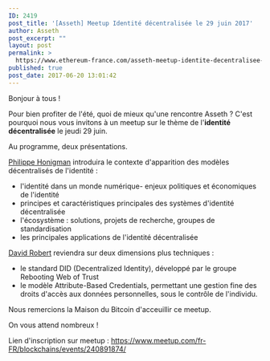 ```yaml
---
ID: 2419
post_title: '[Asseth] Meetup Identité décentralisée le 29 juin 2017'
author: Asseth
post_excerpt: ""
layout: post
permalink: >
  https://www.ethereum-france.com/asseth-meetup-identite-decentralisee-le-29-juin-2017/
published: true
post_date: 2017-06-20 13:01:42
---
```

Bonjour à tous !

Pour bien profiter de l'été, quoi de mieux qu'une rencontre Asseth ? C'est pourquoi nous vous invitons à un meetup sur le thème de l'<strong>identité décentralisée</strong> le jeudi 29 juin.

Au programme, deux présentations.

<a href="https://fr.linkedin.com/in/honigman">Philippe Honigman</a> introduira le contexte d'apparition des modèles décentralisés de l'identité :
<ul>
 	<li>l'identité dans un monde numérique- enjeux politiques et économiques de l'identité</li>
 	<li>principes et caractéristiques principales des systèmes d'identité décentralisée</li>
 	<li>l'écosystème : solutions, projets de recherche, groupes de standardisation</li>
 	<li>les principales applications de l'identité décentralisée</li>
</ul>
<a href="https://www.linkedin.com/in/aeternam/">David Robert</a> reviendra sur deux dimensions plus techniques :
<ul>
 	<li>le standard DID (Decentralized Identity), développé par le groupe Rebooting Web of Trust</li>
 	<li>le modèle Attribute-Based Credentials, permettant une gestion fine des droits d'accès aux données personnelles, sous le contrôle de l'individu.</li>
</ul>
Nous remercions la Maison du Bitcoin d'acceuillir ce meetup.

On vous attend nombreux !

Lien d'inscription sur meetup : https://www.meetup.com/fr-FR/blockchains/events/240891874/